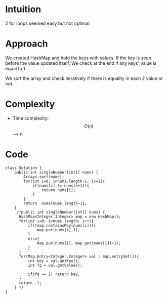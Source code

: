# Intuition
2 for loops seemed easy but not optimal

# Approach
We created HashMap and hold the keys with values. If the key is seen before the value updated itself. We check at the end if any keys' value is equal to 1.

We sort the array and check iteratively if there is equality in each 2 value or not.

# Complexity
- Time complexity:
 $$O(n)$$ --> n


# Code
```
class Solution {
    public int singleNumber(int[] nums) {
        Arrays.sort(nums);
        for(int i=0; i<nums.length-1; i+=2){
            if(nums[i] != nums[i+1]){
                return nums[i];
            }         
        }
        return  nums[nums.length-1];
    }
     /*public int singleNumber(int[] nums) {
      HashMap<Integer,Integer> map = new HashMap();
      for(int i=0; i<nums.length; i++){
          if(!map.containsKey(nums[i])){
              map.put(nums[i],1);
          }
          else{
              map.put(nums[i], map.get(nums[i])+1);
          }
      }
      for(Map.Entry<Integer,Integer> val : map.entrySet()){
          int key = val.getKey();
          int fq = val.getValue();

          if(fq == 1) return key;
      }
      return -1;
    } */
}
```